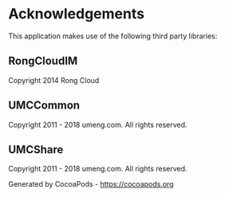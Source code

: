 # Acknowledgements
This application makes use of the following third party libraries:

## RongCloudIM

Copyright 2014 Rong Cloud

## UMCCommon

Copyright 2011 - 2018 umeng.com. All rights reserved.


## UMCShare

Copyright 2011 - 2018 umeng.com. All rights reserved.

Generated by CocoaPods - https://cocoapods.org
